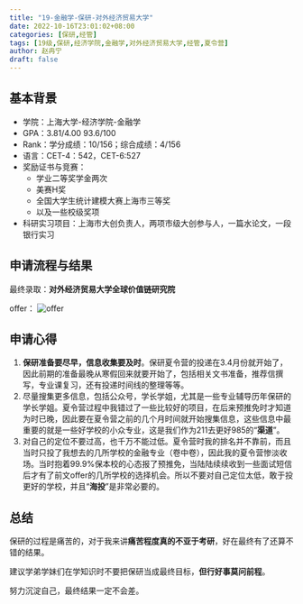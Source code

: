 ```yaml
---
title: "19-金融学-保研-对外经济贸易大学"
date: 2022-10-16T23:01:02+08:00
categories: [保研,经管]
tags: [19级,保研,经济学院,金融学,对外经济贸易大学,经管,夏令营]
author: 赵冉宁
draft: false
---
```


## 基本背景
- 学院：上海大学-经济学院-金融学
- GPA：3.81/4.00 93.6/100
- Rank：学分成绩：10/156；综合成绩：4/156
- 语言：CET-4：542，CET-6:527
- 奖励证书与竞赛：
  - 学业二等奖学金两次
  - 美赛H奖
  - 全国大学生统计建模大赛上海市三等奖
  - 以及一些校级奖项
- 科研实习项目：上海市大创负责人，两项市级大创参与人，一篇水论文，一段银行实习

## 申请流程与结果
最终录取：**对外经济贸易大学全球价值链研究院**

offer：
![offer](https://user-images.githubusercontent.com/100942238/196158999-60fb2d4a-46e7-4e44-9e60-2dd6409c1815.png)

## 申请心得
1. **保研准备要尽早，信息收集要及时**。保研夏令营的投递在3.4月份就开始了，因此前期的准备最晚从寒假回来就要开始了，包括相关文书准备，推荐信撰写，专业课复习，还有投递时间线的整理等等。
2. 尽量搜集更多信息，包括公众号，学长学姐，尤其是一些专业辅导历年保研的学长学姐。夏令营过程中我错过了一些比较好的项目，在后来预推免时才知道为时已晚，因此要在夏令营之前的几个月时间就开始搜集信息，这些信息中最重要的就是一些好学校的小众专业，这是我们作为211去更好985的“**渠道**”。
3. 对自己的定位不要过高，也千万不能过低。夏令营时我的排名并不靠前，而且当时只投了我想去的几所学校的金融专业（卷中卷），因此我的夏令营惨淡收场。当时抱着99.9%保本校的心态报了预推免，当陆陆续续收到一些面试短信后才有了前文offer的几所学校的选择机会。所以不要对自己定位太低，敢于投更好的学校，并且“**海投**”是非常必要的。

## 总结
保研的过程是痛苦的，对于我来讲**痛苦程度真的不亚于考研**，好在最终有了还算不错的结果。

建议学弟学妹们在学知识时不要把保研当成最终目标，**但行好事莫问前程**。

努力沉淀自己，最终结果一定不会差。
